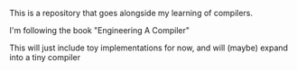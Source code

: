 This is a repository that goes alongside my learning of compilers.

I'm following the book "Engineering A Compiler"

This will just include toy implementations for now, and will (maybe) expand into a tiny compiler